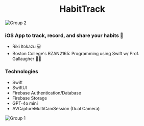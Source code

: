 <h1 align="center">HabitTrack</h1>


![Group 2](https://github.com/user-attachments/assets/040112ac-6dcc-4963-a48f-ae9e8098e2a3)

### iOS App to track, record, and share your habits 📸
- Riki Itokazu 💻
- Boston College's BZAN2165: Programming using Swift w/ Prof. Gallaugher 👨‍🏫

### Technologies
- Swift
- SwiftUI
- Firebase Authentication/Database
- Firebase Storage
- GPT-4o mini
- AVCaptureMultiCamSession (Dual Camera)


![Group 1](https://github.com/user-attachments/assets/a5fc971d-4c1c-40fe-869b-6f093db33ebc)
